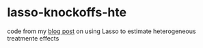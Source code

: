 # lasso-knockoffs-hte
 code from my [blog post](https://yasenov.com/2023/06/using-lasso-to-estimate-heterogeneous-treatment-effects/) on using Lasso to estimate heterogeneous treatmente effects
